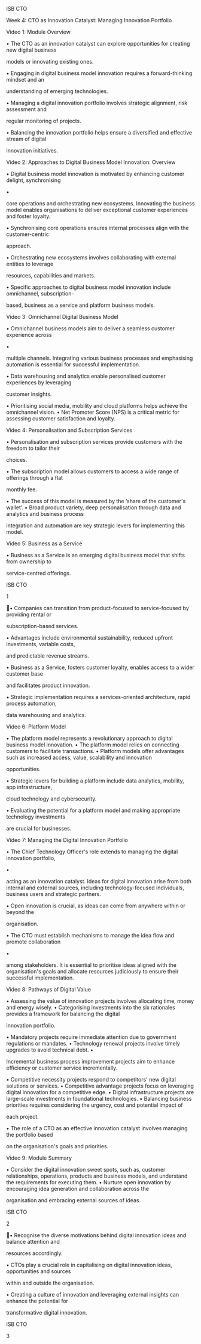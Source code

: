 ISB CTO  

Week 4: CTO as Innovation Catalyst: Managing Innovation 
Portfolio 

Video 1: Module Overview 

•  The CTO as an innovation catalyst can explore opportunities for creating new digital business 

models or innovating existing ones. 

•  Engaging in digital business model innovation requires a forward-thinking mindset and an 

understanding of emerging technologies. 

•  Managing a digital innovation portfolio involves strategic alignment, risk assessment and 

regular monitoring of projects. 

•  Balancing the innovation portfolio helps ensure a diversified and effective stream of digital 

innovation initiatives. 

Video 2: Approaches to Digital Business Model Innovation: Overview  

•  Digital business model innovation is motivated by enhancing customer delight, synchronising 

• 

core operations and orchestrating new ecosystems. 
Innovating the business model enables organisations to deliver exceptional customer 
experiences and foster loyalty. 

•  Synchronising core operations ensures internal processes align with the customer-centric 

approach. 

•  Orchestrating new ecosystems involves collaborating with external entities to leverage 

resources, capabilities and markets. 

•  Specific approaches to digital business model innovation include omnichannel, subscription-

based, business as a service and platform business models. 

Video 3: Omnichannel Digital Business Model  

•  Omnichannel business models aim to deliver a seamless customer experience across 

• 

multiple channels. 
Integrating various business processes and emphasising automation is essential for 
successful implementation. 

•  Data warehousing and analytics enable personalised customer experiences by leveraging 

customer insights. 

•  Prioritising social media, mobility and cloud platforms helps achieve the omnichannel vision. 
•  Net Promoter Score (NPS) is a critical metric for assessing customer satisfaction and loyalty. 

Video 4: Personalisation and Subscription Services 

•  Personalisation and subscription services provide customers with the freedom to tailor their 

choices. 

•  The subscription model allows customers to access a wide range of offerings through a flat 

monthly fee. 

•  The success of this model is measured by the ‘share of the customer's wallet’. 
•  Broad product variety, deep personalisation through data and analytics and business process 

integration and automation are key strategic levers for implementing this model. 

Video 5: Business as a Service 

•  Business as a Service is an emerging digital business model that shifts from ownership to 

service-centred offerings. 

ISB CTO  

1 

 
 
 
 
•  Companies can transition from product-focused to service-focused by providing rental or 

subscription-based services. 

•  Advantages include environmental sustainability, reduced upfront investments, variable costs, 

and predictable revenue streams. 

•  Business as a Service, fosters customer loyalty, enables access to a wider customer base 

and facilitates product innovation. 

•  Strategic implementation requires a services-oriented architecture, rapid process automation, 

data warehousing and analytics. 

Video 6: Platform Model 

•  The platform model represents a revolutionary approach to digital business model innovation. 
•  The platform model relies on connecting customers to facilitate transactions. 
•  Platform models offer advantages such as increased access, value, scalability and innovation 

opportunities. 

•  Strategic levers for building a platform include data analytics, mobility, app infrastructure, 

cloud technology and cybersecurity. 

•  Evaluating the potential for a platform model and making appropriate technology investments 

are crucial for businesses. 

Video 7: Managing the Digital Innovation Portfolio 

•  The Chief Technology Officer's role extends to managing the digital innovation portfolio, 

• 

acting as an innovation catalyst. 
Ideas for digital innovation arise from both internal and external sources, including 
technology-focused individuals, business users and strategic partners. 

•  Open innovation is crucial, as ideas can come from anywhere within or beyond the 

organisation. 

•  The CTO must establish mechanisms to manage the idea flow and promote collaboration 

• 

among stakeholders. 
It is essential to prioritise ideas aligned with the organisation's goals and allocate resources 
judiciously to ensure their successful implementation. 

Video 8: Pathways of Digital Value  

•  Assessing the value of innovation projects involves allocating time, money and energy wisely. 
•  Categorising investments into the six rationales provides a framework for balancing the digital 

innovation portfolio. 

•  Mandatory projects require immediate attention due to government regulations or mandates. 
•  Technology renewal projects involve timely upgrades to avoid technical debt. 
• 

Incremental business process improvement projects aim to enhance efficiency or customer 
service incrementally. 

•  Competitive necessity projects respond to competitors' new digital solutions or services. 
•  Competitive advantage projects focus on leveraging digital innovation for a competitive edge. 
•  Digital infrastructure projects are large-scale investments in foundational technologies. 
•  Balancing business priorities requires considering the urgency, cost and potential impact of 

each project. 

•  The role of a CTO as an effective innovation catalyst involves managing the portfolio based 

on the organisation's goals and priorities. 

Video 9: Module Summary  

•  Consider the digital innovation sweet spots, such as, customer relationships, operations, 
products and business models, and understand the requirements for executing them. 
•  Nurture open innovation by encouraging idea generation and collaboration across the 

organisation and embracing external sources of ideas. 

ISB CTO  

2 

 
 
 
•  Recognise the diverse motivations behind digital innovation ideas and balance attention and 

resources accordingly. 

•  CTOs play a crucial role in capitalising on digital innovation ideas, opportunities and sources 

within and outside the organisation. 

•  Creating a culture of innovation and leveraging external insights can enhance the potential for 

transformative digital innovation.  

ISB CTO  

3 

 
 
 
